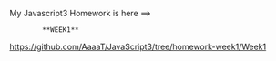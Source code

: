 My Javascript3 Homework is here ==>

            **WEEK1** 
https://github.com/AaaaT/JavaScript3/tree/homework-week1/Week1
